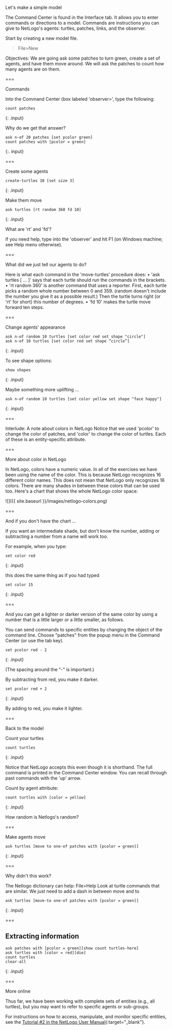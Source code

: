 ---
---

Let's make a simple model

The Command Center is found in the Interface tab. It allows you to enter commands or directions to a model. Commands are instructions you can give to NetLogo's agents: turtles, patches, links, and the observer.

Start by creating a new model file.

> File>New

Objectives: We are going ask some patches to turn green, create a set of agents, and have them move around. We will ask the patches to count how many agents are on them.

===

Commands

Into the Command Center (box labeled 'observer>', type the following:

~~~
count patches
~~~
{: .input}

Why do we get that answer?

~~~
ask n-of 20 patches [set pcolor green]
count patches with [pcolor = green]
~~~
{:. input}

===

Create some agents

~~~
create-turtles 10 [set size 3]
~~~
{: .input}

Make them move

~~~
ask turtles [rt random 360 fd 10]
~~~
{: .input}

What are 'rt' and 'fd'? 

If you need help, type into the 'observer' and hit F1 (on Windows machine; see Help menu otherwise).

===

What did we just tell our agents to do?

Here is what each command in the 'move-turtles' procedure does: 
• 'ask turtles [ ... ]' says that each turtle should run the commands in the brackets. 
• 'rt random 360' is another command that uses a reporter. First, each turtle picks a random whole number between 0 and 359. (random doesn't include the number you give it as a possible result.) Then the turtle turns right (or 'rt' for short) this number of degrees. 
• 'fd 10' makes the turtle move forward ten steps.

===

Change agents' appearance

~~~
ask n-of random 10 turtles [set color red set shape "circle"]
ask n-of 10 turtles [set color red set shape “circle”]
~~~
{: .input}

To see shape options:

~~~
show shapes
~~~
{: .input}


Maybe something more uplifting ...

~~~
ask n-of random 10 turtles [set color yellow set shape "face happy"]
~~~
{: .input}

===

Interlude: A note about colors in NetLogo
Notice that we used 'pcolor' to change the color of patches, and 'color' to change the color of turtles. 
Each of these is an entity-specific attribute.

===

More about color in NetLogo

In NetLogo, colors have a numeric value. In all of the exercises we have been using the name of the color. This is because NetLogo recognizes 16 different color names. This does not mean that NetLogo only recognizes 16 colors. There are many shades in between these colors that can be used too. Here's a chart that shows the whole NetLogo color space:

![]({{ site.baseurl }}/images/netlogo-colors.png)

===

And if you don't have the chart ...

If you want an intermediate shade, but don't know the number, adding or subtracting a number from a name will work too. 

For example, when you type:

~~~
set color red 
~~~
{: .input}

this does the same thing as if you had typed 

~~~
set color 15
~~~
{: .input}

===

And you can get a lighter or darker version of the same color by using a number that is a little larger or a little smaller, as follows.

You can send commands to specific entities by changing the object of the command line.
Choose "patches" from the popup menu in the Command Center (or use the tab key). 

~~~
set pcolor red - 2 
~~~
{: .input}

(The spacing around the "-" is important.) 

By subtracting from red, you make it darker. 

~~~
set pcolor red + 2 
~~~
{: .input}

By adding to red, you make it lighter. 

===

Back to the model

Count your turtles

~~~
count turtles
~~~
{: .input}

Notice that NetLogo accepts this even though it is shorthand. The full command is printed in the Command Center window. You can recall through past commands with the 'up' arrow.

Count by agent attribute:

~~~
count turtles with [color = yellow]
~~~
{: .input}

How random is Netlogo's random?

===

Make agents move

~~~
ask turtles [move to one-of patches with [pcolor = green]]
~~~
{: .input}

===

Why didn't this work?

The Netlogo dictionary can help: File>Help
Look at turtle commands that are similar.
We just need to add a dash in between move and to

~~~
ask turtles [move-to one-of patches with [pcolor = green]]
~~~
{: .input}

===

## Extracting information

~~~
ask patches with [pcolor = green][show count turtles-here]
ask turtles with [color = red][die]
count turtles
clear-all
~~~
{: .input}

===

More online

Thus far, we have been working with complete sets of entities (e.g., all turtles), but you may want to refer to specific agents or sub-groups.

For instructions on how to access, manipulate, and monitor specific entities, see the [Tutorial #2 in the NetLogo User Manual](https://ccl.northwestern.edu/netlogo/docs/tutorial2.html){:target="_blank"}.
